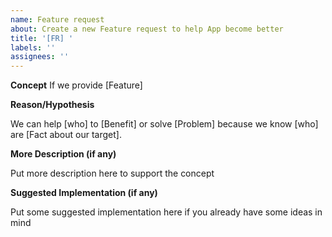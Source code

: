 ```yaml
---
name: Feature request
about: Create a new Feature request to help App become better
title: '[FR] '
labels: ''
assignees: ''
---
```


**Concept**
If we provide [Feature]

**Reason/Hypothesis**

We can help [who] to [Benefit] or solve [Problem] because we know [who] are [Fact about our target].

**More Description (if any)**

Put more description here to support the concept

**Suggested Implementation (if any)**

Put some suggested implementation here if you already have some ideas in mind

